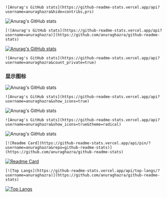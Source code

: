 ```
![Anurag's GitHub stats](https://github-readme-stats.vercel.app/api?username=anuraghazra&hide=contribs,prs)
```

![Anurag's GitHub stats](https://github-readme-stats.vercel.app/api?username=anuraghazra&hide=contribs,prs)

```
[![Anurag's GitHub stats](https://github-readme-stats.vercel.app/api?username=anuraghazra)](https://github.com/anuraghazra/github-readme-stats)
```

[![Anurag's GitHub stats](https://github-readme-stats.vercel.app/api?username=anuraghazra)](https://github.com/anuraghazra/github-readme-stats)

```
![Anurag's GitHub stats](https://github-readme-stats.vercel.app/api?username=anuraghazra&count_private=true)
```

### 显示图标

![Anurag's GitHub stats](https://github-readme-stats.vercel.app/api?username=anuraghazra&count_private=true)

```
![Anurag's GitHub stats](https://github-readme-stats.vercel.app/api?username=anuraghazra&show_icons=true)
```

![Anurag's GitHub stats](https://github-readme-stats.vercel.app/api?username=anuraghazra&show_icons=true)

```
![Anurag's GitHub stats](https://github-readme-stats.vercel.app/api?username=anuraghazra&show_icons=true&theme=radical)
```

![Anurag's GitHub stats](https://github-readme-stats.vercel.app/api?username=anuraghazra&show_icons=true&theme=radical)

```
[![Readme Card](https://github-readme-stats.vercel.app/api/pin/?username=anuraghazra&repo=github-readme-stats)](https://github.com/anuraghazra/github-readme-stats)
```

[![Readme Card](https://github-readme-stats.vercel.app/api/pin/?username=anuraghazra&repo=github-readme-stats)](https://github.com/anuraghazra/github-readme-stats)

```
[![Top Langs](https://github-readme-stats.vercel.app/api/top-langs/?username=anuraghazra)](https://github.com/anuraghazra/github-readme-stats)
```

[![Top Langs](https://github-readme-stats.vercel.app/api/top-langs/?username=anuraghazra)](https://github.com/anuraghazra/github-readme-stats)